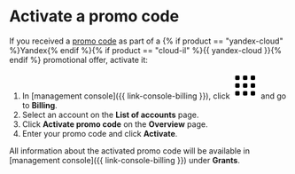 # Activate a promo code

If you received a [promo code](../concepts/promo-code.md) as part of a {% if product == "yandex-cloud" %}Yandex{% endif %}{% if product == "cloud-il" %}{{ yandex-cloud }}{% endif %} promotional offer, activate it:

1. In [management console]({{ link-console-billing }}), click ![image](../../_assets/main-menu.svg) and go to **Billing**.
1. Select an account on the **List of accounts** page.
1. Click **Activate promo code** on the **Overview** page.
1. Enter your promo code and click **Activate**.

All information about the activated promo code will be available in [management console]({{ link-console-billing }}) under **Grants**.

